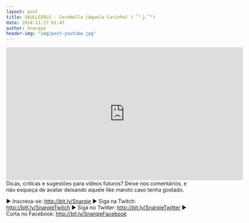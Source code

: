 ```yaml
---
layout: post
title: SKULLGIRLS - Cerebella (Aquela Carinha) ( ͡° ͜ʖ ͡°)
date: 2014-11-27 01:47
author: Snarqie
header-img: "img/post-youtube.jpg"
---
```

<iframe width="640" height="360" src="https://www.youtube.com/embed/7EF-xIudrOo?rel=0&amp;showinfo=0" frameborder="0" allowfullscreen></iframe>
Dicas, críticas e sugestões para vídeos futuros? Deixe nos comentários, e não esqueça de avaliar deixando aquele like maroto caso tenha gostado.

▶ Inscreva-se: <a href="http://bit.ly/Snarqie">http://bit.ly/Snarqie</a>
▶ Siga na Twitch: <a href="http://bitl.ly/SnarqieTwitch">http://bitl.ly/SnarqieTwitch</a>
▶ Siga no Twitter: <a href="http://bit.ly/SnarqieTwitter">http://bit.ly/SnarqieTwitter</a>
▶ Curta no Facebook: <a href="http://bit.ly/SnarqieFacebook">http://bit.ly/SnarqieFacebook</a>